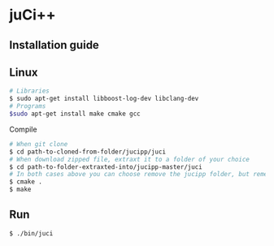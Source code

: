 # juCi++
## Installation guide ##
## Linux
```sh
# Libraries 
$ sudo apt-get install libboost-log-dev libclang-dev
# Programs
$sudo apt-get install make cmake gcc

```
Compile
```sh
# When git clone
$ cd path-to-cloned-from-folder/jucipp/juci
# When download zipped file, extraxt it to a folder of your choice
$ cd path-to-folder-extraxted-into/jucipp-master/juci
# In both cases above you can choose remove the jucipp folder, but remeber to apply changes to cd command as well.
$ cmake .
$ make
```

## Run
```sh
$ ./bin/juci
```
